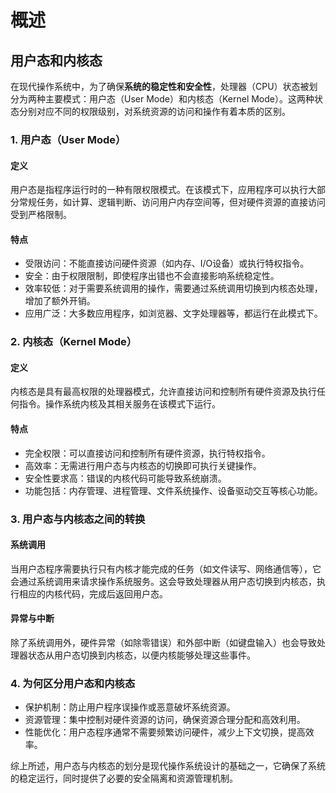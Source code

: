 # 概述

## 用户态和内核态

在现代操作系统中，为了确保**系统的稳定性和安全性**，处理器（CPU）状态被划分为两种主要模式：用户态（User Mode）和内核态（Kernel Mode）。这两种状态分别对应不同的权限级别，对系统资源的访问和操作有着本质的区别。

### 1. 用户态（User Mode）

#### 定义
   用户态是指程序运行时的一种有限权限模式。在该模式下，应用程序可以执行大部分常规任务，如计算、逻辑判断、访问用户内存空间等，但对硬件资源的直接访问受到严格限制。
#### 特点
   - 受限访问：不能直接访问硬件资源（如内存、I/O设备）或执行特权指令。
   - 安全：由于权限限制，即使程序出错也不会直接影响系统稳定性。
   - 效率较低：对于需要系统调用的操作，需要通过系统调用切换到内核态处理，增加了额外开销。
   - 应用广泛：大多数应用程序，如浏览器、文字处理器等，都运行在此模式下。
### 2. 内核态（Kernel Mode）
#### 定义
   内核态是具有最高权限的处理器模式，允许直接访问和控制所有硬件资源及执行任何指令。操作系统内核及其相关服务在该模式下运行。
#### 特点
   - 完全权限：可以直接访问和控制所有硬件资源，执行特权指令。
   - 高效率：无需进行用户态与内核态的切换即可执行关键操作。
   - 安全性要求高：错误的内核代码可能导致系统崩溃。
   - 功能包括：内存管理、进程管理、文件系统操作、设备驱动交互等核心功能。
### 3. 用户态与内核态之间的转换
#### 系统调用
   当用户态程序需要执行只有内核才能完成的任务（如文件读写、网络通信等），它会通过系统调用来请求操作系统服务。这会导致处理器从用户态切换到内核态，执行相应的内核代码，完成后返回用户态。
#### 异常与中断
   除了系统调用外，硬件异常（如除零错误）和外部中断（如键盘输入）也会导致处理器状态从用户态切换到内核态，以便内核能够处理这些事件。
### 4. 为何区分用户态和内核态
- 保护机制：防止用户程序误操作或恶意破坏系统资源。
- 资源管理：集中控制对硬件资源的访问，确保资源合理分配和高效利用。
- 性能优化：用户态程序通常不需要频繁访问硬件，减少上下文切换，提高效率。

综上所述，用户态与内核态的划分是现代操作系统设计的基础之一，它确保了系统的稳定运行，同时提供了必要的安全隔离和资源管理机制。
